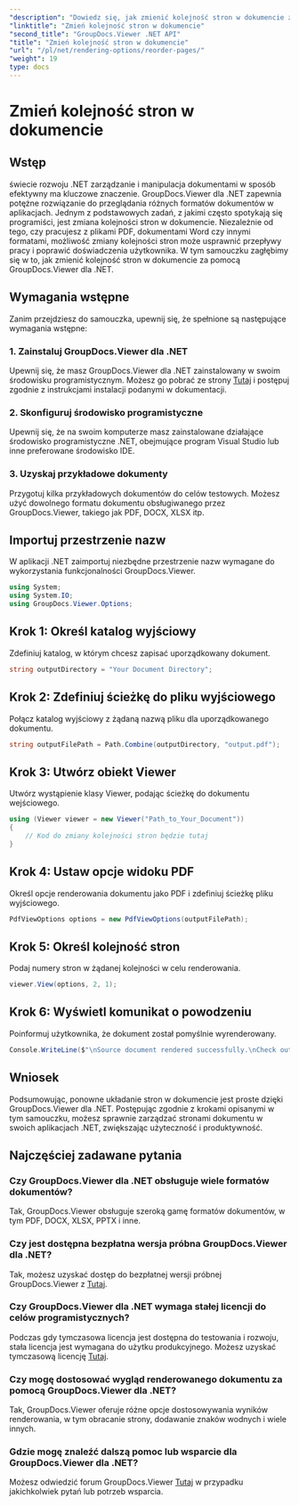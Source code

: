 ```yaml
---
"description": "Dowiedz się, jak zmienić kolejność stron w dokumencie za pomocą GroupDocs.Viewer dla .NET. Postępuj zgodnie z naszym samouczkiem krok po kroku, aby płynnie zarządzać dokumentami."
"linktitle": "Zmień kolejność stron w dokumencie"
"second_title": "GroupDocs.Viewer .NET API"
"title": "Zmień kolejność stron w dokumencie"
"url": "/pl/net/rendering-options/reorder-pages/"
"weight": 19
type: docs
---
```

# Zmień kolejność stron w dokumencie

## Wstęp
świecie rozwoju .NET zarządzanie i manipulacja dokumentami w sposób efektywny ma kluczowe znaczenie. GroupDocs.Viewer dla .NET zapewnia potężne rozwiązanie do przeglądania różnych formatów dokumentów w aplikacjach. Jednym z podstawowych zadań, z jakimi często spotykają się programiści, jest zmiana kolejności stron w dokumencie. Niezależnie od tego, czy pracujesz z plikami PDF, dokumentami Word czy innymi formatami, możliwość zmiany kolejności stron może usprawnić przepływy pracy i poprawić doświadczenia użytkownika. W tym samouczku zagłębimy się w to, jak zmienić kolejność stron w dokumencie za pomocą GroupDocs.Viewer dla .NET.
## Wymagania wstępne
Zanim przejdziesz do samouczka, upewnij się, że spełnione są następujące wymagania wstępne:
### 1. Zainstaluj GroupDocs.Viewer dla .NET
Upewnij się, że masz GroupDocs.Viewer dla .NET zainstalowany w swoim środowisku programistycznym. Możesz go pobrać ze strony [Tutaj](https://releases.groupdocs.com/viewer/net/) i postępuj zgodnie z instrukcjami instalacji podanymi w dokumentacji.
### 2. Skonfiguruj środowisko programistyczne
Upewnij się, że na swoim komputerze masz zainstalowane działające środowisko programistyczne .NET, obejmujące program Visual Studio lub inne preferowane środowisko IDE.
### 3. Uzyskaj przykładowe dokumenty
Przygotuj kilka przykładowych dokumentów do celów testowych. Możesz użyć dowolnego formatu dokumentu obsługiwanego przez GroupDocs.Viewer, takiego jak PDF, DOCX, XLSX itp.

## Importuj przestrzenie nazw
W aplikacji .NET zaimportuj niezbędne przestrzenie nazw wymagane do wykorzystania funkcjonalności GroupDocs.Viewer.

```csharp
using System;
using System.IO;
using GroupDocs.Viewer.Options;
```
## Krok 1: Określ katalog wyjściowy
Zdefiniuj katalog, w którym chcesz zapisać uporządkowany dokument.
```csharp
string outputDirectory = "Your Document Directory";
```
## Krok 2: Zdefiniuj ścieżkę do pliku wyjściowego
Połącz katalog wyjściowy z żądaną nazwą pliku dla uporządkowanego dokumentu.
```csharp
string outputFilePath = Path.Combine(outputDirectory, "output.pdf");
```
## Krok 3: Utwórz obiekt Viewer
Utwórz wystąpienie klasy Viewer, podając ścieżkę do dokumentu wejściowego.
```csharp
using (Viewer viewer = new Viewer("Path_to_Your_Document"))
{
    // Kod do zmiany kolejności stron będzie tutaj
}
```
## Krok 4: Ustaw opcje widoku PDF
Określ opcje renderowania dokumentu jako PDF i zdefiniuj ścieżkę pliku wyjściowego.
```csharp
PdfViewOptions options = new PdfViewOptions(outputFilePath);
```
## Krok 5: Określ kolejność stron
Podaj numery stron w żądanej kolejności w celu renderowania.
```csharp
viewer.View(options, 2, 1);
```
## Krok 6: Wyświetl komunikat o powodzeniu
Poinformuj użytkownika, że dokument został pomyślnie wyrenderowany.
```csharp
Console.WriteLine($"\nSource document rendered successfully.\nCheck output in {outputDirectory}.");
```

## Wniosek
Podsumowując, ponowne układanie stron w dokumencie jest proste dzięki GroupDocs.Viewer dla .NET. Postępując zgodnie z krokami opisanymi w tym samouczku, możesz sprawnie zarządzać stronami dokumentu w swoich aplikacjach .NET, zwiększając użyteczność i produktywność.
## Najczęściej zadawane pytania
### Czy GroupDocs.Viewer dla .NET obsługuje wiele formatów dokumentów?
Tak, GroupDocs.Viewer obsługuje szeroką gamę formatów dokumentów, w tym PDF, DOCX, XLSX, PPTX i inne.
### Czy jest dostępna bezpłatna wersja próbna GroupDocs.Viewer dla .NET?
Tak, możesz uzyskać dostęp do bezpłatnej wersji próbnej GroupDocs.Viewer z [Tutaj](https://releases.groupdocs.com/).
### Czy GroupDocs.Viewer dla .NET wymaga stałej licencji do celów programistycznych?
Podczas gdy tymczasowa licencja jest dostępna do testowania i rozwoju, stała licencja jest wymagana do użytku produkcyjnego. Możesz uzyskać tymczasową licencję [Tutaj](https://purchase.groupdocs.com/temporary-license/).
### Czy mogę dostosować wygląd renderowanego dokumentu za pomocą GroupDocs.Viewer dla .NET?
Tak, GroupDocs.Viewer oferuje różne opcje dostosowywania wyników renderowania, w tym obracanie strony, dodawanie znaków wodnych i wiele innych.
### Gdzie mogę znaleźć dalszą pomoc lub wsparcie dla GroupDocs.Viewer dla .NET?
Możesz odwiedzić forum GroupDocs.Viewer [Tutaj](https://forum.groupdocs.com/c/viewer/9) w przypadku jakichkolwiek pytań lub potrzeb wsparcia.